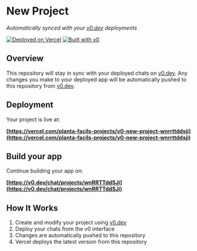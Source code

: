 # New Project

*Automatically synced with your [v0.dev](https://v0.dev) deployments*

[![Deployed on Vercel](https://img.shields.io/badge/Deployed%20on-Vercel-black?style=for-the-badge&logo=vercel)](https://vercel.com/planta-facils-projects/v0-new-project-wnrrttddsji)
[![Built with v0](https://img.shields.io/badge/Built%20with-v0.dev-black?style=for-the-badge)](https://v0.dev/chat/projects/wnRRTTddSJi)

## Overview

This repository will stay in sync with your deployed chats on [v0.dev](https://v0.dev).
Any changes you make to your deployed app will be automatically pushed to this repository from [v0.dev](https://v0.dev).

## Deployment

Your project is live at:

**[https://vercel.com/planta-facils-projects/v0-new-project-wnrrttddsji](https://vercel.com/planta-facils-projects/v0-new-project-wnrrttddsji)**

## Build your app

Continue building your app on:

**[https://v0.dev/chat/projects/wnRRTTddSJi](https://v0.dev/chat/projects/wnRRTTddSJi)**

## How It Works

1. Create and modify your project using [v0.dev](https://v0.dev)
2. Deploy your chats from the v0 interface
3. Changes are automatically pushed to this repository
4. Vercel deploys the latest version from this repository